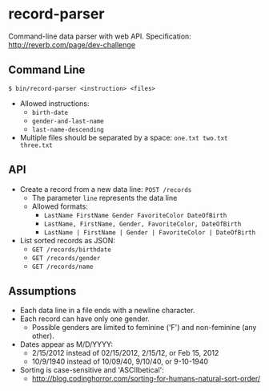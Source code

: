 record-parser
=============

Command-line data parser with web API.
Specification: http://reverb.com/page/dev-challenge

Command Line
------------
`$ bin/record-parser <instruction> <files>`
* Allowed instructions:
  - `birth-date`
  - `gender-and-last-name`
  - `last-name-descending`
* Multiple files should be separated by a space: `one.txt two.txt three.txt`

API
---
* Create a record from a new data line: `POST /records`
  - The parameter `line` represents the data line
  - Allowed formats:
    + `LastName FirstName Gender FavoriteColor DateOfBirth`
    + `LastName, FirstName, Gender, FavoriteColor, DateOfBirth`
    + `LastName | FirstName | Gender | FavoriteColor | DateOfBirth`
* List sorted records as JSON:
  - `GET /records/birthdate`
  - `GET /records/gender`
  - `GET /records/name`

Assumptions
-----------
* Each data line in a file ends with a newline character.
* Each record can have only one gender.
  - Possible genders are limited to feminine ('F') and non-feminine (any other).
* Dates appear as M/D/YYYY:
  - 2/15/2012 instead of 02/15/2012, 2/15/12, or Feb 15, 2012
  - 10/9/1940 instead of 10/09/40, 9/10/40, or 9-10-1940
* Sorting is case-sensitive and 'ASCIIbetical':
  - http://blog.codinghorror.com/sorting-for-humans-natural-sort-order/
